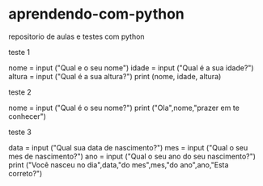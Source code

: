 # aprendendo-com-python
repositorio de aulas e testes com python


teste 1

nome = input ("Qual e o seu nome")
idade = input ("Qual é a sua idade?")
altura = input ("Qual é a sua altura?")
print (nome, idade, altura)


teste 2

nome = input ("Qual é o seu nome?")
print  ("Ola",nome,"prazer em te conhecer")   


teste 3

data = input ("Qual  sua data de nascimento?")
mes = input ("Qual o seu mes de nascimento?")
ano = input ("Qual o seu ano do seu nascimento?")
print ("Você nasceu no dia",data,"do mes",mes,"do ano",ano,"Esta correto?")


